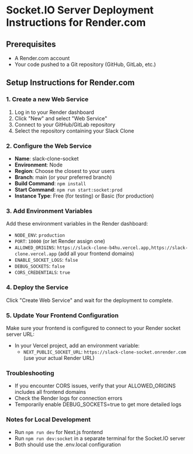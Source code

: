 # Socket.IO Server Deployment Instructions for Render.com

## Prerequisites
- A Render.com account
- Your code pushed to a Git repository (GitHub, GitLab, etc.)

## Setup Instructions for Render.com

### 1. Create a new Web Service
1. Log in to your Render dashboard
2. Click "New" and select "Web Service"
3. Connect to your GitHub/GitLab repository
4. Select the repository containing your Slack Clone

### 2. Configure the Web Service
- **Name**: slack-clone-socket
- **Environment**: Node
- **Region**: Choose the closest to your users
- **Branch**: main (or your preferred branch)
- **Build Command**: `npm install`
- **Start Command**: `npm run start:socket:prod`
- **Instance Type**: Free (for testing) or Basic (for production)

### 3. Add Environment Variables
Add these environment variables in the Render dashboard:
- `NODE_ENV`: `production`
- `PORT`: `10000` (or let Render assign one)
- `ALLOWED_ORIGINS`: `https://slack-clone-b4hu.vercel.app,https://slack-clone.vercel.app` (add all your frontend domains)
- `ENABLE_SOCKET_LOGS`: `false`
- `DEBUG_SOCKETS`: `false`
- `CORS_CREDENTIALS`: `true`

### 4. Deploy the Service
Click "Create Web Service" and wait for the deployment to complete.

### 5. Update Your Frontend Configuration
Make sure your frontend is configured to connect to your Render socket server URL:
- In your Vercel project, add an environment variable:
  - `NEXT_PUBLIC_SOCKET_URL`: `https://slack-clone-socket.onrender.com` (use your actual Render URL)

### Troubleshooting
- If you encounter CORS issues, verify that your ALLOWED_ORIGINS includes all frontend domains
- Check the Render logs for connection errors
- Temporarily enable DEBUG_SOCKETS=true to get more detailed logs

### Notes for Local Development
- Run `npm run dev` for Next.js frontend
- Run `npm run dev:socket` in a separate terminal for the Socket.IO server
- Both should use the .env.local configuration
